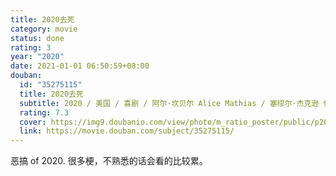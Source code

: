 ```yaml
---
title: 2020去死
category: movie
status: done
rating: 3
year: "2020"
date: 2021-01-01 06:50:59+08:00
douban:
  id: "35275115"
  title: 2020去死
  subtitle: 2020 / 美国 / 喜剧 / 阿尔·坎贝尔 Alice Mathias / 塞缪尔·杰克逊 休·格兰特
  rating: 7.3
  cover: https://img9.doubanio.com/view/photo/m_ratio_poster/public/p2628834126.jpg
  link: https://movie.douban.com/subject/35275115/
---
```


恶搞 of 2020. 很多梗，不熟悉的话会看的比较累。
